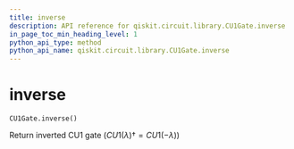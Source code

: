 ```yaml
---
title: inverse
description: API reference for qiskit.circuit.library.CU1Gate.inverse
in_page_toc_min_heading_level: 1
python_api_type: method
python_api_name: qiskit.circuit.library.CU1Gate.inverse
---
```


# inverse

<span id="qiskit.circuit.library.CU1Gate.inverse" />

`CU1Gate.inverse()`

Return inverted CU1 gate ($CU1(\lambda){\dagger} = CU1(-\lambda)$)

